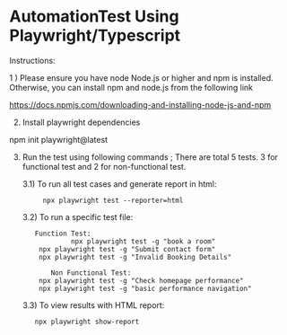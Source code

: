# AutomationTest Using Playwright/Typescript

Instructions:

1 ) Please ensure you have node Node.js or higher and npm is installed. Otherwise, you can install npm and node.js from the following link 

https://docs.npmjs.com/downloading-and-installing-node-js-and-npm

2) Install playwright dependencies

npm init playwright@latest

3) Run the test using following commands ; There are total 5 tests. 3 for functional test and 2 for non-functional test.
	
	3.1) To run all test cases and generate report in html:

			npx playwright test --reporter=html

	3.2) To run a specific test file:
	
 	      Function Test:	
                   npx playwright test -g "book a room"
		   npx playwright test -g "Submit contact form"
		   npx playwright test -g "Invalid Booking Details"
   
              Non Functional Test:
		   npx playwright test -g "Check homepage performance"
		   npx playwright test -g "basic performance navigation"

    3.3) To view results with HTML report:

          npx playwright show-report
		  
